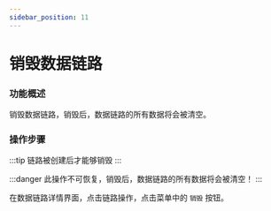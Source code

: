 ```yaml
---
sidebar_position: 11
---
```


# 销毁数据链路

### 功能概述

销毁数据链路，销毁后，数据链路的所有数据将会被清空。

### 操作步骤

:::tip
链路被创建后才能够销毁
:::

:::danger
此操作不可恢复，销毁后，数据链路的所有数据将会被清空！
:::

在数据链路详情界面，点击链路操作，点击菜单中的 `销毁` 按钮。





